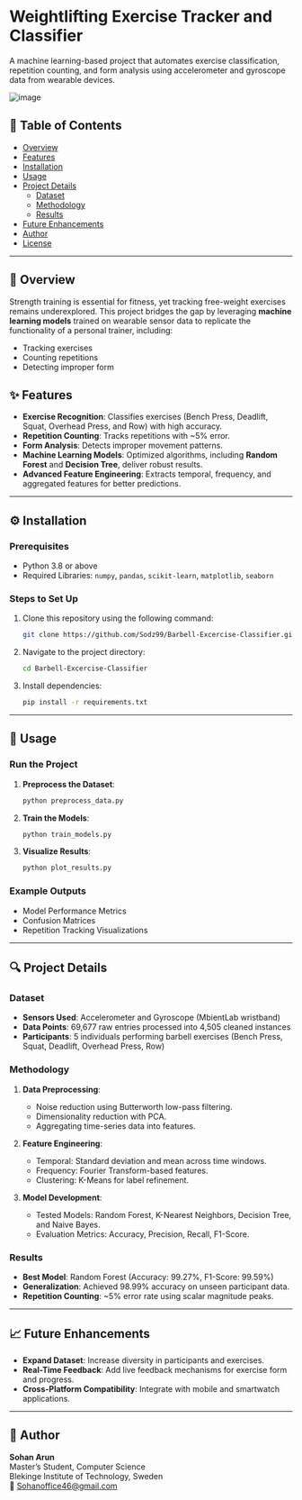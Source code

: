 
# Weightlifting Exercise Tracker and Classifier


A machine learning-based project that automates exercise classification, repetition counting, and form analysis using accelerometer and gyroscope data from wearable devices.

![image](https://github.com/user-attachments/assets/1d23a878-8d68-4565-b7cc-c969a7dd55cc)




## 📌 Table of Contents
- [Overview](#overview)
- [Features](#features)
- [Installation](#installation)
- [Usage](#usage)
- [Project Details](#project-details)
  - [Dataset](#dataset)
  - [Methodology](#methodology)
  - [Results](#results)
- [Future Enhancements](#future-enhancements)
- [Author](#author)
- [License](#license)

---

## 📝 Overview

Strength training is essential for fitness, yet tracking free-weight exercises remains underexplored. This project bridges the gap by leveraging **machine learning models** trained on wearable sensor data to replicate the functionality of a personal trainer, including:
- Tracking exercises
- Counting repetitions
- Detecting improper form

## ✨ Features
- **Exercise Recognition**: Classifies exercises (Bench Press, Deadlift, Squat, Overhead Press, and Row) with high accuracy.
- **Repetition Counting**: Tracks repetitions with ~5% error.
- **Form Analysis**: Detects improper movement patterns.
- **Machine Learning Models**: Optimized algorithms, including **Random Forest** and **Decision Tree**, deliver robust results.
- **Advanced Feature Engineering**: Extracts temporal, frequency, and aggregated features for better predictions.

---

## ⚙️ Installation

### Prerequisites
- Python 3.8 or above
- Required Libraries: `numpy`, `pandas`, `scikit-learn`, `matplotlib`, `seaborn`

### Steps to Set Up
1. Clone this repository using the following command:
   ```bash
   git clone https://github.com/Sodz99/Barbell-Excercise-Classifier.git
   ```
2. Navigate to the project directory:
   ```bash
   cd Barbell-Excercise-Classifier
   ```


2. Install dependencies:
   ```bash
   pip install -r requirements.txt
   ```


---

## 🚀 Usage

### Run the Project
1. **Preprocess the Dataset**:
   ```bash
   python preprocess_data.py
   ```
2. **Train the Models**:
   ```bash
   python train_models.py
   ```
3. **Visualize Results**:
   ```bash
   python plot_results.py
   ```

### Example Outputs
- Model Performance Metrics
- Confusion Matrices
- Repetition Tracking Visualizations

---

## 🔍 Project Details

### Dataset
- **Sensors Used**: Accelerometer and Gyroscope (MbientLab wristband)
- **Data Points**: 69,677 raw entries processed into 4,505 cleaned instances
- **Participants**: 5 individuals performing barbell exercises (Bench Press, Squat, Deadlift, Overhead Press, Row)

### Methodology
1. **Data Preprocessing**:
   - Noise reduction using Butterworth low-pass filtering.
   - Dimensionality reduction with PCA.
   - Aggregating time-series data into features.

2. **Feature Engineering**:
   - Temporal: Standard deviation and mean across time windows.
   - Frequency: Fourier Transform-based features.
   - Clustering: K-Means for label refinement.

3. **Model Development**:
   - Tested Models: Random Forest, K-Nearest Neighbors, Decision Tree, and Naive Bayes.
   - Evaluation Metrics: Accuracy, Precision, Recall, F1-Score.

### Results
- **Best Model**: Random Forest (Accuracy: 99.27%, F1-Score: 99.59%)
- **Generalization**: Achieved 98.99% accuracy on unseen participant data.
- **Repetition Counting**: ~5% error rate using scalar magnitude peaks.

---

## 📈 Future Enhancements
- **Expand Dataset**: Increase diversity in participants and exercises.
- **Real-Time Feedback**: Add live feedback mechanisms for exercise form and progress.
- **Cross-Platform Compatibility**: Integrate with mobile and smartwatch applications.

---

## 👤 Author

**Sohan Arun**  
Master’s Student, Computer Science  
Blekinge Institute of Technology, Sweden  
📧 [Sohanoffice46@gmail.com](mailto:Sohanoffice46@gmail.com)

